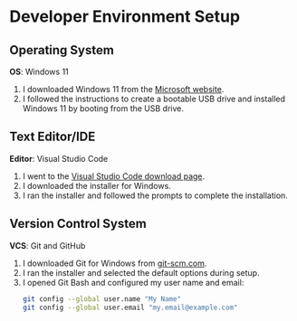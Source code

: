# Developer Environment Setup

## Operating System

**OS**: Windows 11

1. I downloaded Windows 11 from the [Microsoft website](https://www.microsoft.com/software-download/windows11).
2. I followed the instructions to create a bootable USB drive and installed Windows 11 by booting from the USB drive.

## Text Editor/IDE

**Editor**: Visual Studio Code

1. I went to the [Visual Studio Code download page](https://code.visualstudio.com/Download).
2. I downloaded the installer for Windows.
3. I ran the installer and followed the prompts to complete the installation.

## Version Control System

**VCS**: Git and GitHub

1. I downloaded Git for Windows from [git-scm.com](https://git-scm.com/download/win).
2. I ran the installer and selected the default options during setup.
3. I opened Git Bash and configured my user name and email:
   ```bash
   git config --global user.name "My Name"
   git config --global user.email "my.email@example.com"
